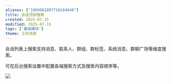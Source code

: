 ```yaml
---
aliases: ["1969882897710184848"]
title: 会话顶部搜索
created: 2025-07-15
modified: 2025-07-15
tags: ['基础模块']
theme: 工作消息
---
```


会话列表上搜索支持消息、联系人、群组、群标签、系统消息、群聊广场等维度搜索。

可在后台搜索设置中配置各端搜索方式及搜索内容顺序等。

![](https://myhelpdoc.oss-cn-heyuan.aliyuncs.com/mdimages/f55fe94594627d23efa32f48b8b87d7d.jpg)

